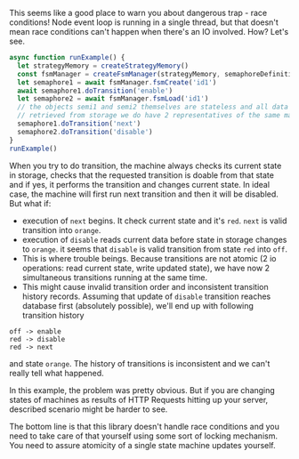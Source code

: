 This seems like a good place to warn you about dangerous trap - race conditions! Node event loop is running
in a single thread, but that doesn't mean race conditions can't happen when there's an IO involved. 
How? Let's see.
 ```javascript
 async function runExample() {
   let strategyMemory = createStrategyMemory()
   const fsmManager = createFsmManager(strategyMemory, semaphoreDefinition)
   let semaphore1 = await fsmManager.fsmCreate('id1')
   await semaphore1.doTransition('enable')
   let semaphore2 = await fsmManager.fsmLoad('id1')
   // the objects semi1 and semi2 themselves are stateless and all data is always  
   // retrieved from storage we do have 2 representatives of the same machine. hmmm. 
   semaphore1.doTransition('next')
   semaphore2.doTransition('disable')
 }
 runExample()
 ```
 When you try to do transition, the machine always checks its current state in storage, checks that
 the requested transition is doable from that state and if yes, it performs the transition and changes
 current state.
 In ideal case, the machine will first run next transition and then it will be disabled. But what if:
 - execution of `next` begins. It check current state and it's `red`. `next` is valid transition 
 into `orange`.
 - execution of `disable` reads current data before state in storage changes to `orange`. it seems that 
 `disable` is valid transition from state `red` into `off`. 
 - This is where trouble beings. Because transitions are not atomic (2 io operations: read current 
 state, write updated state), we have now 2 simultaneous transitions running at the same time. 
 - This might cause invalid transition order and inconsistent transition history records. Assuming that
 update of `disable` transition reaches database first (absolutely possible), we'll end up with following
 transition history 
 ```
off -> enable
red -> disable
red -> next
``` 
and state `orange`. The history of transitions is inconsistent and we can't really tell what happened.

In this example, the problem was pretty obvious. But if you are changing states of machines as results
of HTTP Requests hitting up your server, described scenario might be harder to see. 

The bottom line is that this library doesn't handle race conditions and you need to take care of 
that yourself using some sort of locking mechanism. You need to assure atomicity of a single state 
machine updates yourself.  
